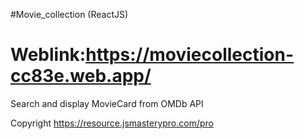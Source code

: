 #Movie_collection (ReactJS)

# Weblink:https://moviecollection-cc83e.web.app/

Search and display MovieCard from OMDb API

Copyright https://resource.jsmasterypro.com/pro

